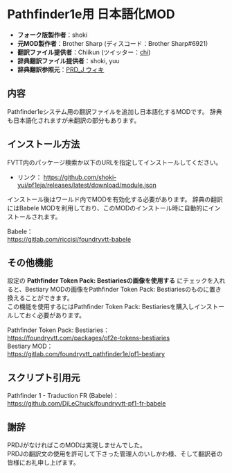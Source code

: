 # Pathfinder1e用 日本語化MOD

* **フォーク版製作者**：shoki
* **元MOD製作者**：Brother Sharp (ディスコード：Brother Sharp#6921)
* **翻訳ファイル提供者**：Chiikun (ツイッター：[chi](https://twitter.com/_chikun))
* **辞典翻訳ファイル提供者**：shoki, yuu
* **辞典翻訳参照元**：[PRD_J ウィキ](https://w.atwiki.jp/prdj/)

## 内容
Pathfinder1eシステム用の翻訳ファイルを追加し日本語化するMODです。
辞典も日本語化されますが未翻訳の部分もあります。

## インストール方法

FVTT内のパッケージ検索か以下のURLを指定してインストールしてください。

* リンク： https://github.com/shoki-yui/pf1eja/releases/latest/download/module.json

インストール後はワールド内でMODを有効化する必要があります。
辞典の翻訳にはBabele MODを利用しており、このMODのインストール時に自動的にインストールされます。

Babele：  
https://gitlab.com/riccisi/foundryvtt-babele  

## その他機能

設定の **Pathfinder Token Pack: Bestiariesの画像を使用する** にチェックを入れると、Bestiary MODの画像をPathfinder Token Pack: Bestiariesのものに置き換えることができます。  
この機能を使用するにはPathfinder Token Pack: Bestiariesを購入しインストールしておく必要があります。

Pathfinder Token Pack: Bestiaries：  
https://foundryvtt.com/packages/pf2e-tokens-bestiaries  
Bestiary MOD：  
https://gitlab.com/foundryvtt_pathfinder1e/pf1-bestiary

## スクリプト引用元
Pathfinder 1 - Traduction FR (Babele)：  
https://github.com/DjLeChuck/foundryvtt-pf1-fr-babele

## 謝辞
PRDJがなければこのMODは実現しませんでした。  
PRDJの翻訳文の使用を許可して下さった管理人のいしかわ様、そして翻訳者の皆様にお礼申し上げます。